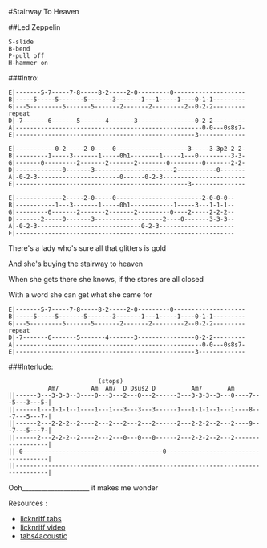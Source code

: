#Stairway To Heaven 

##Led Zeppelin
```
S-slide    
B-bend
P-pull off
H-hammer on
```

###Intro:
```
E|-------5-7-----7-8-----8-2-----2-0---------0--------------------
B|-----5-----5-------5-------3-------1---1-----1----0-1-1---------
G|---5---------5-------5-------2-------2---------2--0-2-2--------- repeat
D|-7-------6-------5-------4-------3----------------0-2-2---------
A|----------------------------------------------------0-0---0s8s7-
E|--------------------------------------------------3-------------

E|-----------0-2-----2-0-----0--------------------3-----3-3p2-2-2-
B|---------1-----3-------1-----0h1--------1-----1---0---------3-3-
G|-------0---------2-------2-------2--------0---------0-------2-2-
D|-------------0-------3----------------------2-----------0-------
A|-0-2-3-----------------------0------0-2-3-----------------------
E|------------------------------------------------3---------------

E|-------------2-----2-0-----0------------------------2-0-0-0--
B|-----------1---3-------1-----0h1------------1-----3---1-1-1--
G|---------0-------2-------2-------2---------0----2-----2-2-2--
D|-------2-----0-------3-------------------2----0-------3-3-3--
A|-0-2-3-----------------------------0-2-3---------------------
E|-------------------------------------------------------------
```


There's a lady who's sure all that glitters is gold 

And she's buying the stairway to heaven

When she gets there she knows, if the stores are all closed 

With a word she can get what she came for

```
E|-------5-7-----7-8-----8-2-----2-0---------0--------------------
B|-----5-----5-------5-------3-------1---1-----1----0-1-1---------
G|---5---------5-------5-------2-------2---------2--0-2-2--------- repeat
D|-7-------6-------5-------4-------3----------------0-2-2---------
A|----------------------------------------------------0-0---0s8s7-
E|--------------------------------------------------3-------------
```


###Interlude:

```
                         (stops)
           Am7         Am  Am7  D Dsus2 D          Am7       Am 
||------3---3-3-3--3----0---3---2---0---2------3---3-3-3--3---0----7---5---3---5-|
||------1---1-1-1--1----1---1---3---3---3------1---1-1-1--1---1----8---7---5---7-|
||------2---2-2-2--2----2---2---2---2---2------2---2-2-2--2---2----9---7---5---7-|
||------2---2-2-2--2----2---2---0---0---0------2---2-2-2--2---2------------------|
||-0---------------------------------------0-------------------------------------|
||-------------------------------------------------------------------------------|

```

   Ooh_____________________              it makes me         wonder





Resources : 
 - [licknriff tabs](http://www.licknriff.com/wp-content/uploads/2012/04/Stairway-to-Heaven.jpg)
 - [licknriff video](https://www.youtube.com/watch?v=lUlAO0QaVTA)
 - [tabs4acoustic](http://www.tabs4acoustic.com/en/guitar-tabs/led-zeppelin-tabs/stairway-to-heaven-acoustic-tab-223.html)
